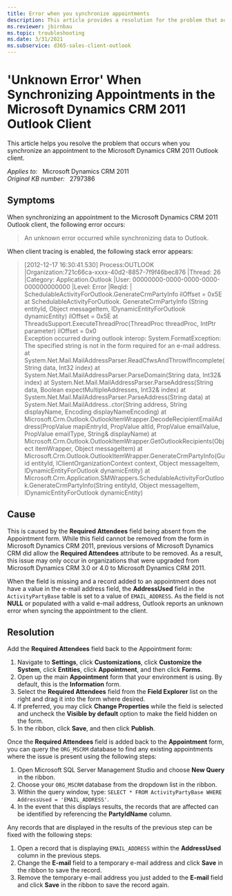 ```yaml
---
title: Error when you synchronize appointments
description: This article provides a resolution for the problem that occurs when you synchronize an appointment to the Microsoft Dynamics CRM 2011 Outlook client.
ms.reviewer: jbirnbau
ms.topic: troubleshooting
ms.date: 3/31/2021
ms.subservice: d365-sales-client-outlook
---
```

# 'Unknown Error' When Synchronizing Appointments in the Microsoft Dynamics CRM 2011 Outlook Client

This article helps you resolve the problem that occurs when you synchronize an appointment to the Microsoft Dynamics CRM 2011 Outlook client.

_Applies to:_ &nbsp; Microsoft Dynamics CRM 2011  
_Original KB number:_ &nbsp; 2797386

## Symptoms

When synchronizing an appointment to the Microsoft Dynamics CRM 2011 Outlook client, the following error occurs:

> An unknown error occurred while synchronizing data to Outlook.

When client tracing is enabled, the following stack error appears:

> [2012-12-17 16:30:41.530] Process:OUTLOOK |Organization:721c66ca-xxxx-40d2-8857-7f9f46bec876 |Thread: 26 |Category: Application.Outlook |User: 00000000-0000-0000-0000-000000000000 |Level: Error |ReqId: | SchedulableActivityForOutlook.GenerateCrmPartyInfo ilOffset = 0x5E
at SchedulableActivityForOutlook. GenerateCrmPartyInfo (String entityId, Object messageItem, IDynamicEntityForOutlook dynamicEntity) ilOffset = 0x5E
at ThreadsSupport.ExecuteThreadProc(ThreadProc threadProc, IntPtr parameter) ilOffset = 0x0  
Exception occurred during outlook interop: System.FormatException: The specified string is not in the form required for an e-mail address.  
at System.Net.Mail.MailAddressParser.ReadCfwsAndThrowIfIncomplete(String data, Int32 index)
at System.Net.Mail.MailAddressParser.ParseDomain(String data, Int32& index)
at System.Net.Mail.MailAddressParser.ParseAddress(String data, Boolean expectMultipleAddresses, Int32& index)
at System.Net.Mail.MailAddressParser.ParseAddress(String data)
at System.Net.Mail.MailAddress..ctor(String address, String displayName, Encoding displayNameEncoding)
at Microsoft.Crm.Outlook.OutlookItemWrapper.DecodeRecipientEmailAddress(PropValue mapiEntryId, PropValue altId, PropValue emailValue, PropValue emailType, String& displayName)
at Microsoft.Crm.Outlook.OutlookItemWrapper.GetOutlookRecipients(Object itemWrapper, Object messageItem)
at Microsoft.Crm.Outlook.OutlookItemWrapper.GenerateCrmPartyInfo(Guid entityId, IClientOrganizationContext context, Object messageItem, IDynamicEntityForOutlook dynamicEntity)
at Microsoft.Crm.Application.SMWrappers.SchedulableActivityForOutlook.GenerateCrmPartyInfo(String entityId, Object messageItem, IDynamicEntityForOutlook dynamicEntity)

## Cause

This is caused by the **Required Attendees** field being absent from the Appointment form. While this field cannot be removed from the form in Microsoft Dynamics CRM 2011, previous versions of Microsoft Dynamics CRM did allow the **Required Attendees** attribute to be removed. As a result, this issue may only occur in organizations that were upgraded from Microsoft Dynamics CRM 3.0 or 4.0 to Microsoft Dynamics CRM 2011.

When the field is missing and a record added to an appointment does not have a value in the e-mail address field, the **AddressUsed** field in the `ActivityPartyBase` table is set to a value of `EMAIL_ADDRESS`. As the field is not **NULL** or populated with a valid e-mail address, Outlook reports an unknown error when syncing the appointment to the client.

## Resolution

Add the **Required Attendees** field back to the Appointment form:

1. Navigate to **Settings**, click **Customizations**, click **Customize the System**, click **Entities**, click **Appointment**, and then click **Forms**.
2. Open up the main **Appointment** form that your environment is using. By default, this is the **Information** form.
3. Select the **Required Attendees** field from the **Field Explorer** list on the right and drag it into the form where desired.
4. If preferred, you may click **Change Properties** while the field is selected and uncheck the **Visible by default** option to make the field hidden on the form.
5. In the ribbon, click **Save**, and then click **Publish**.

Once the **Required Attendees** field is added back to the **Appointment** form, you can query the `ORG_MSCRM` database to find any existing appointments where the issue is present using the following steps:

1. Open Microsoft SQL Server Management Studio and choose **New Query** in the ribbon.
2. Choose your `ORG_MSCRM` database from the dropdown list in the ribbon.
3. Within the query window, type: `SELECT * FROM ActivityPartyBase WHERE AddressUsed = 'EMAIL_ADDRESS'`.
4. In the event that this displays results, the records that are affected can be identified by referencing the **PartyIdName** column.

Any records that are displayed in the results of the previous step can be fixed with the following steps:

1. Open a record that is displaying `EMAIL_ADDRESS` within the **AddressUsed** column in the previous steps.
2. Change the **E-mail** field to a temporary e-mail address and click **Save** in the ribbon to save the record.
3. Remove the temporary e-mail address you just added to the **E-mail** field and click **Save** in the ribbon to save the record again.
